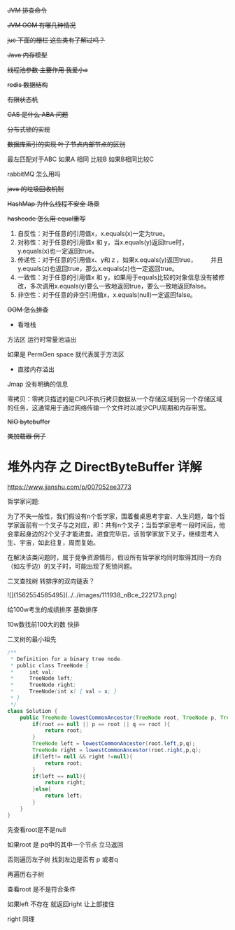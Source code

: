 ~~JVM 排查命令~~

~~JVM OOM 有哪几种情况~~

~~juc 下面的栅栏 这些类有了解过吗？~~

~~Java 内存模型~~

~~线程池参数 主要作用  我爱小a~~

~~redis 数据结构~~

~~有限状态机~~

~~CAS 是什么 ABA 问题~~

~~分布式锁的实现~~

~~数据库索引的实现 叶子节点内部节点的区别~~

最左匹配对于ABC  如果A 相同 比较B 如果B相同比较C 	

rabbitMQ 怎么用吗

~~java 的垃圾回收机制~~

~~HashMap 为什么线程不安全 场景~~

~~hashcode 怎么用 equal重写~~

1. 自反性：对于任意的引用值x，x.equals(x)一定为true。 
2. 对称性：对于任意的引用值x 和 y，当x.equals(y)返回true时， 　　y.equals(x)也一定返回true。 
3. 传递性：对于任意的引用值x、y和ｚ，如果x.equals(y)返回true， 　　并且y.equals(z)也返回true，那么x.equals(z)也一定返回true。 
4. 一致性：对于任意的引用值x 和 y，如果用于equals比较的对象信息没有被修 　　改，多次调用x.equals(y)要么一致地返回true，要么一致地返回false。 
5. 非空性：对于任意的非空引用值x，x.equals(null)一定返回false。 

~~OOM 怎么排查~~

- 看堆栈

方法区 运行时常量池溢出

如果是 PermGen space 就代表属于方法区

- 直接内存溢出

Jmap 没有明确的信息



零拷贝：零拷贝描述的是CPU不执行拷贝数据从一个存储区域到另一个存储区域的任务，这通常用于通过网络传输一个文件时以减少CPU周期和内存带宽。

~~NIO bytebuffer~~

~~类加载器 例子~~

# 堆外内存 之 DirectByteBuffer 详解

https://www.jianshu.com/p/007052ee3773

哲学家问题:

为了不失一般性，我们假设有n个哲学家，围着餐桌思考宇宙、人生问题，每个哲学家面前有一个叉子与之对应，即：共有n个叉子；当哲学家思考一段时间后，他会拿起身边的2个叉子才能进食。进食完毕后，该哲学家放下叉子，继续思考人生、宇宙，如此往复，周而复始。

在解决该类问题时，属于竞争资源情形，假设所有哲学家均同时取得其同一方向（如左手边）的叉子时，可能出现了死锁问题。	

二叉查找树 转排序的双向链表？

![](1562554585495](../../images/111938_nBce_222173.png)

给100w考生的成绩排序 基数排序



10w数找前100大的数 快排

二叉树的最小祖先

```java
/**
 * Definition for a binary tree node.
 * public class TreeNode {
 *     int val;
 *     TreeNode left;
 *     TreeNode right;
 *     TreeNode(int x) { val = x; }
 * }
 */
class Solution {
    public TreeNode lowestCommonAncestor(TreeNode root, TreeNode p, TreeNode q) {
        if(root == null || p == root || q == root ){
            return root;
        }
        TreeNode left = lowestCommonAncestor(root.left,p,q);
        TreeNode right = lowestCommonAncestor(root.right,p,q);
        if(left!= null && right !=null){
            return root;
        }
        if(left == null){
            return right;
        }else{
            return left;
        }
    }
}
```

先查看root是不是null

如果root 是 pq中的其中一个节点 立马返回

否则遍历左子树 找到左边是否有 p 或者q

再遍历右子树

查看root 是不是符合条件

如果left 不存在 就返回right 让上部接住

right 同理
